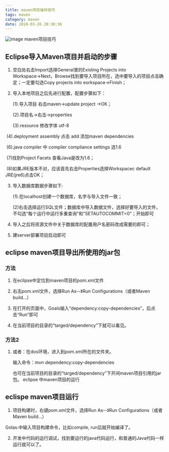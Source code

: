 ```yaml
---
title: maven项目操作技巧
tags: maven
category: maven
date: 2018-03-26 20:30:36
---
```

![image](http://ovi3ob9p4.bkt.clouddn.com/TIETU/CT0164.jpg)
maven项目技巧
<!--more-->


## Eclipse导入Maven项目并启动的步骤

1. 空白处右击Import选择General里的Existing Projects into Workspace→Next，Browse找到要导入项目所在，选中要导入的项目点击确定；一定要勾选Copy projects into eorkspace→Finish；

2. 导入本地项目之后先进行配置，配置步骤如下：

   (1).导入项目 右击maven→update project →OK；

   (2).项目名→右击→properties

   (3).resource 修改字体 utf-8

​	(4).deployment  assembly  点击  add  添加maven dependencies

​	(6).java compiler 中 compiler compliance settings 选1.6

​	(7)找到Project Facets 查看Java是改为1.6；

​	(8)如果JRE版本不对，应该首先右击Properties选择Workspacec default JRE(jre6)点击OK；

3. 导入数据库数据步骤如下:

   (1).在localhost创建一个数据库，名字与导入文件一致；

   (2)右击选择运行SQL文件；数据库中导入数据文件，选择好要导入的文件，不勾选“每个运行中运行多重查询”和“SETAUTOCOMMIT=0”；开始即可

4. 导入之后将资源文件中关于数据库的配置用户名密码改成需要的即可；

5. 建server部署项目启动即可



## eclipse maven项目导出所使用的jar包

### 方法

1. 在eclipse中定位到maven项目的pom.xml文件

2. 右击pom.xml文件，选择Run As--》Run Configurations（或者Maven build…）

3. 在打开的页面中，Goals输入“dependency:copy-dependencies”，后点击“Run”即可

4. 在当前项目的目录的“targed/dependency”下就可以看见。

### 方法2

1. 或者：在dos环境，进入到pom.xml所在的文件夹。

   输入命令：mvn dependency:copy-dependencies

   也可在当前项目的目录的“targed/dependency”下开间maven项目引用的jar包。
   eclipse 中maven项目的运行

## eclispe maven项目运行


1. 项目构建时，右键pom.xml文件，选择Run As--》Run Configurations（或者Maven build…）

Golas:中输入项目构建命令，比如compile, run后就开始编译了。

2. 开发中代码的运行调试，找到要运行的java代码运行，和普通的Java代码一样运行就可以了。
